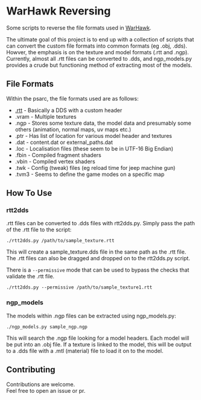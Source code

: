 # WarHawk Reversing

Some scripts to reverse the file formats used in [WarHawk](https://en.wikipedia.org/wiki/Warhawk_(2007_video_game)).

The ultimate goal of this project is to end up with a collection of scripts that can convert the custom file formats into common formats (eg .obj, .dds). Howver, the emphasis is on the texture and model formats (.rtt and .ngp). Currently, almost all .rtt files can be converted to .dds, and ngp_models.py provides a crude but functioning method of extracting most of the models.

## File Formats

Within the psarc, the file formats used are as follows:
- [.rtt](docs/RTT.md) - Basically a DDS with a custom header
- .vram - Multiple textures
- .ngp - Stores some texture data, the model data and presumably some others (animation, normal maps, uv maps etc.)
- .ptr - Has list of location for various model header and textures
- .dat - content.dat or external_paths.dat
- .loc - Localisation files (these seem to be in UTF-16 Big Endian)
- .fbin - Compiled fragment shaders
- .vbin - Compiled vertex shaders
- .twk - Config (tweak) files (eg reload time for jeep machine gun)
- .tvm3 - Seems to define the game modes on a specific map

## How To Use

### rtt2dds

.rtt files can be converted to .dds files with rtt2dds.py. Simply pass the path of the .rtt file to the script:
```
./rtt2dds.py /path/to/sample_texture.rtt
```
This will create a sample_texture.dds file in the same path as the .rtt file. The .rtt files can also be dragged and dropped on to the rtt2dds.py script.

There is a `--permissive` mode that can be used to bypass the checks that validate the .rtt file.

```
./rtt2dds.py --permissive /path/to/sample_texture1.rtt
```

### ngp_models

The models within .ngp files can be extracted using ngp_models.py:
```
./ngp_models.py sample_ngp.ngp
```
This will search the .ngp file looking for a model headers. Each model will be put into an .obj file. If a texture is linked to the model, this will be output to a .dds file with a .mtl (material) file to load it on to the model.

## Contributing

Contributions are welcome.  
Feel free to open an issue or pr.
